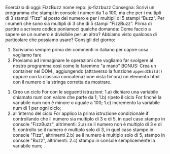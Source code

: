 Esercizio di oggi: FizzBuzz
nome repo: js-fizzbuzz
Consegna:
Scrivi un programma che stampi in console i numeri da 1 a 100,
ma che per i multipli di 3 stampi “Fizz” al posto del numero e per i multipli di 5 stampi “Buzz”.
Per i numeri che sono sia multipli di 3 che di 5 stampi “FizzBuzz”.
Prima di partire a scrivere codice poniamoci qualche domanda:
Come faccio a sapere se un numero è divisibile per un altro?
Abbiamo visto qualcosa di particolare che possiamo usare?
Consigli del giorno:
1. Scriviamo sempre prima dei commenti in italiano per capire cosa vogliamo fare
2. Proviamo ad immaginare le operazioni che vogliamo far svolgere al nostro programma così come lo faremmo "a mano"
BONUS:
Crea un container nel DOM , aggiungendo (attraverso la funzione `appendChild()` oppure con la classica concatenazione vista fin'ora) un elemento html con il numero o la stringa corretta da mostrare.

<!-- SOTTOPROBLEMI -->
1) Creo un ciclo For con le seguenti istruzioni:
    1.a) dichiaro una variabile chiamato num con valore che parte da 1;
    1.b) ripeto il ciclo For finché la variabile num non è minore o uguale a 100;
    1.c) incremento la variabile num di 1 per ogni ciclo;
2) all'interno del ciclo For applico la prima istruzione condizionale if controllando che il numero sia multiplo di 3 e di 5, in quel caso stampo in console "FizzBuzz", altrimenti:
    2.a) se il numero non è multiplo di 3 e di 5, controllo se il numero è multiplo solo di 3, in quel caso stampo in console "Fizz", altrimenti
    2.b) se il numero è multiplo solo di 5, stampo in console "Buzz", altrimenti:
    2.c) stampo in console semplicemente la variabile num;

